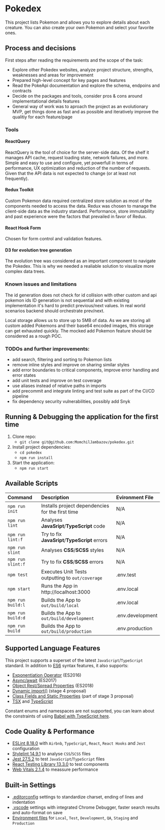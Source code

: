 # Pokedex

This project lists Pokemon and allows you to explore details about each creature. You can also create your own Pokemon and select your favorite ones.

## Process and decisions
First steps after reading the requirements and the scope of the task:
- Explore other Pokedex websites, analyze project structure, strengths, weaknesses and areas for improvement
- Prepared high-level concept for key pages and features
- Read the PokeApi documentation and explore the schema, endpoins and contracts
- Decide on the packages and tools, consider pros & cons around implementational details features
- General way of work was to aproach the project as an evolutionary MVP, get things done as fast and as possible and iteratively improve the qualitiy for each feature/page

### Tools
#### ReactQuery
ReactQuery is the tool of choice for the server-side data. Of the shelf it manages API cache, request loading state, network failures, and more. Simple and easy to use and configure, yet powerfull in terms of performance, UX optimization and reduction of the number of requests. Given that the API data is not expected to change (or at least not frequently). 

#### Redux Toolkit
Custom Pokemon data required centralized store solution as most of the components needed to access the data. Redux was chosen to manage the client-side data as the industry standard. Performance, store immutability and past experience were the factors that prevailed in favor of Redux.

#### React Hook Form
Chosen for form control and validation features.

#### D3 for evolution tree generation
The evolution tree was considered as an important component to navigate the Pokedex. This is why we needed a realiable solution to visualize more complex data trees. 

### Known issues and limitations
The id generation does not check for id collision with other custom and api pokemon ids
ID generation is not sequential and with existing implementation it's hard to predict
previous/next values. In real world scenarios backend should orchestrate prev/next.

Local storage allows us to store up to 5MB of data. As we are storing all custom added Pokemons 
and their base64 encoded images, this storage can get exhausted quickly. The mocked add Pokemon
feature should be considered as a rough POC.

### TODOs and further improvements:
- add search, filtering and sorting to Pokemon lists
- remove inline styles and improve on sharing similar styles
- add error boundaries to critical components, improve error handling and error states
- add unit tests and improve on test coverage
- use aliases instead of relative paths in imports 
- add precommit and integrate linting and test suite as part of the CI/CD pipeline
- fix dependency security vulnerabilities, possibly add Snyk   

## Running & Debugging the application for the first time
1. Clone repo:
   - `git clone git@github.com:MomchilJambazov/pokedex.git`
2. Install project dependencies:
   - `cd pokedex`
   - `npm run install`
3. Start the application:
   - `npm run start`

## Available Scripts

| Command           | Description                                      | Evironment File  |
| :---------------- | :----------------------------------------------- | :--------------- |
| `npm run init`    | Installs project dependencies for the first time | N/A              |
| `npm run lint`    | Analyses **JavaSript**/**TypeScript** code       | N/A              |
| `npm run lint:f`  | Try to fix **JavaSript**/**TypeScript** errors   | N/A              |
| `npm run slint`   | Analyses **CSS**/**SCSS** styles                 | N/A              |
| `npm run slint:f` | Try to fix **CSS**/**SCSS** errors               | N/A              |
| `npm test`        | Executes Unit Tests outputting to `out/coverage` | .env.test        |
| `npm start`       | Runs the App in http://localhost:3000            | .env.local       |
| `npm run build:l` | Builds the App to `out/build/local`              | .env.local       |
| `npm run build:d` | Builds the App to `out/build/development`        | .env.development |
| `npm run build`   | Builds the App to `out/build/production`         | .env.production  |

## Supported Language Features

This project supports a superset of the latest `JavaScript`/`TypeScript` standard. In addition to [ES6](http://es6-features.org) syntax features, it also supports:

- [Exponentiation Operator](https://github.com/tc39/proposal-exponentiation-operator) (ES2016)
- [Async/await](https://github.com/tc39/proposal-async-await) (ES2017)
- [Object Rest/Spread Properties](https://github.com/tc39/proposal-object-rest-spread) (ES2018)
- [Dynamic import()](https://github.com/tc39/proposal-dynamic-import) (stage 4 proposal)
- [Class Fields and Static Properties](https://github.com/tc39/proposal-class-public-fields) (part of stage 3 proposal)
- [TSX](https://www.typescriptlang.org/docs/handbook/jsx.html) and [TypeScript](https://www.typescriptlang.org)

Constant enums and namespaces are not supported, you can learn about the constraints of using [Babel with TypeScript here](https://babeljs.io/docs/en/babel-plugin-transform-modules-amd).

## Code Quality & Performance

- [ESLint 8.18.0](https://eslint.org) with `Airbnb`, `TypeScript`, `React`, `React Hooks` and `Jest` configuration
- [Stylelint 14.9.1](https://stylelint.io) to analyse `CSS`/`SCSS` files
- [Jest 27.5.2](https://jestjs.io/docs/getting-started) to test `JavaScript`/`TypeScript` files
- [React Testing Library 13.3.0](https://testing-library.com/docs/react-testing-library/intro) to test components
- [Web Vitals 2.1.4](https://web.dev/vitals) to meassure performance

## Built-in Settings

- [.editorconfig](https://editorconfig.org) settings to standardize charset, ending of lines and indentation
- [.vscode](https://code.visualstudio.com/docs/getstarted/settings) settings with integrated Chrome Debugger, faster search results and auto-format on save
- [Environment files](https://create-react-app.dev/docs/adding-custom-environment-variables) for `Local`, `Test`, `Development`, `QA`, `Staging` and `Production`
